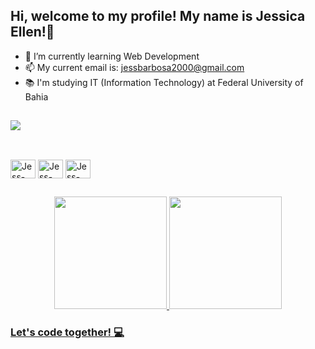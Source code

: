 ## Hi, welcome to my profile! My name is Jessica Ellen!👋

- 🌱 I’m currently learning Web Development
- 📫 My current email is: jessbarbosa2000@gmail.com
- 📚 I'm studying IT (Information Technology) at Federal University of Bahia

##
  <a href="https://www.linkedin.com/in/jessica-ellen-7456aa180/" target="_blank"><img src="https://img.shields.io/badge/-LinkedIn-%230077B5?style=for-the-badge&logo=linkedin&logoColor=white" target="_blank"></a> 
  </div>

##

<div style="display: inline_block"><br>
  <img align="center" alt="Jess-Arduino" height="30" width="40" src="https://cdn.jsdelivr.net/gh/devicons/devicon/icons/arduino/arduino-plain-wordmark.svg">
  <img align="center" alt="Jess-Cplusplus" height="30" width="40" src="https://cdn.jsdelivr.net/gh/devicons/devicon/icons/cplusplus/cplusplus-original.svg">
  <img align="center" alt="Jess-JAVA" height="30" width="40" src="https://cdn.jsdelivr.net/gh/devicons/devicon/icons/java/java-original-wordmark.svg">
</div>
  
  ##

<div align="center">
  <a href="https://github.com/JessB2000">
  <img height="180em" src="https://github-readme-stats.vercel.app/api?username=JessB2000&show_icons=true&theme=dark&include_all_commits=true&count_private=true"/>
  <img height="180em" src="https://github-readme-stats.vercel.app/api/top-langs/?username=JessB2000&layout=compact&langs_count=7&theme=dark"/>
</div>

### Let's code together! 💻


